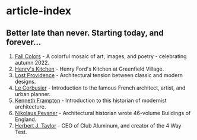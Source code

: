 # article-index
Better late than never. Starting today, and forever...
---
1. [Fall Colors](https://dougvos.wordpress.com/2022/10/03/fall-colors/) - A colorful mosaic of art, images, and poetry - celebrating autumn 2022.
2. [Henry's Kitchen](https://dougvos.wordpress.com/2022/10/02/henrys-kitchen/) - Henry Ford's Kitchen at Greenfield Village.
3. [Lost Providence](https://dougvos.wordpress.com/2022/10/01/lost-providence/) - Architectural tension between classic and modern designs.
4. [Le Corbusier](https://dougvos.wordpress.com/2022/09/30/le-corbusier/) - Introduction to the famous French architect, artist, and urban planner.
5. [Kenneth Frampton](https://dougvos.wordpress.com/2022/09/30/kenneth-frampton/) - Introduction to this historian of modernist architecture.
6. [Nikolaus Pevsner](https://dougvos.wordpress.com/2022/09/30/nikolaus-pevsner/) - Architectural historian wrote 46-volume Buildings of England. 
7. [Herbert J. Taylor](https://dougvos.wordpress.com/2022/09/30/herbert-j-taylor/) - CEO of Club Aluminum, and creator of the 4 Way Test.
